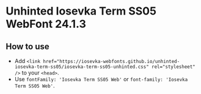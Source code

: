 # Unhinted Iosevka Term SS05 WebFont 24.1.3

## How to use

- Add `<link href="https://iosevka-webfonts.github.io/unhinted-iosevka-term-ss05/iosevka-term-ss05-unhinted.css" rel="stylesheet" />` to your `<head>`.
- Use `fontFamily: 'Iosevka Term SS05 Web'` or `font-family: 'Iosevka Term SS05 Web'`.
